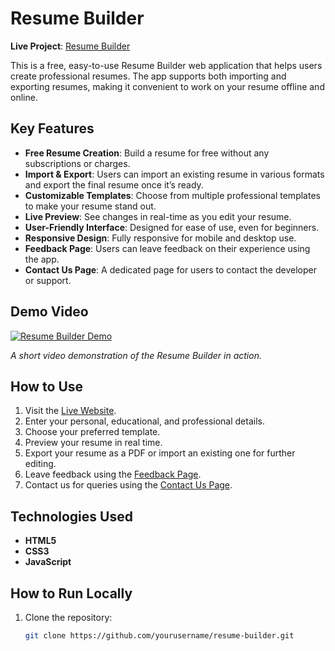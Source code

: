 # Resume Builder

**Live Project**: [Resume Builder](https://rohittt1012.github.io/resume-builder/)

This is a free, easy-to-use Resume Builder web application that helps users create professional resumes. The app supports both importing and exporting resumes, making it convenient to work on your resume offline and online.

## Key Features

- **Free Resume Creation**: Build a resume for free without any subscriptions or charges.
- **Import & Export**: Users can import an existing resume in various formats and export the final resume once it’s ready.
- **Customizable Templates**: Choose from multiple professional templates to make your resume stand out.
- **Live Preview**: See changes in real-time as you edit your resume.
- **User-Friendly Interface**: Designed for ease of use, even for beginners.
- **Responsive Design**: Fully responsive for mobile and desktop use.
- **Feedback Page**: Users can leave feedback on their experience using the app.
- **Contact Us Page**: A dedicated page for users to contact the developer or support.

## Demo Video

[![Resume Builder Demo](https://img.youtube.com/vi/YOUR_VIDEO_ID/0.jpg)](https://youtu.be/0sHujn36BRo)

_A short video demonstration of the Resume Builder in action._

## How to Use

1. Visit the [Live Website](https://rohittt1012.github.io/resume-builder/).
2. Enter your personal, educational, and professional details.
3. Choose your preferred template.
4. Preview your resume in real time.
5. Export your resume as a PDF or import an existing one for further editing.
6. Leave feedback using the [Feedback Page](https://rohittt1012.github.io/resume-builder/feedback).
7. Contact us for queries using the [Contact Us Page](https://rohittt1012.github.io/resume-builder/contact-us).

## Technologies Used

- **HTML5**
- **CSS3**
- **JavaScript**

## How to Run Locally

1. Clone the repository:
   ```bash
   git clone https://github.com/yourusername/resume-builder.git
